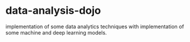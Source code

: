 # data-analysis-dojo
implementation of some data analytics techniques with implementation of some machine and deep learning models.
